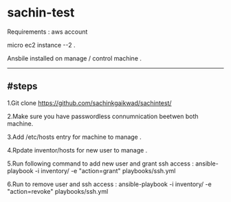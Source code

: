 # sachin-test

Requirements :
aws account 

micro ec2 instance --2 .

Ansbile installed on manage / control machine . 

---
#steps 
---

1.Git clone https://github.com/sachinkgaikwad/sachintest/

2.Make sure you have passwordless connumnication beetwen both machine. 

3.Add /etc/hosts entry for machine to manage . 

4.Rpdate inventor/hosts for new user to manage .

5.Run following command to add new user and grant ssh access  : ansible-playbook -i inventory/ -e "action=grant" playbooks/ssh.yml

6.Run to remove user and ssh access : ansible-playbook -i inventory/ -e "action=revoke" playbooks/ssh.yml

